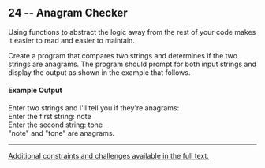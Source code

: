 ## 24 -- Anagram Checker
Using functions to abstract the logic away from the
rest of your code makes it easier to read and easier
to maintain.

Create a program that compares two strings and
determines if the two strings are anagrams. The
program should prompt for both input strings and
display the output as shown in the example that
follows.


#### Example Output
Enter two strings and I'll tell you if they're anagrams:  
Enter the first string: note  
Enter the second string: tone  
"note" and "tone" are anagrams.  

***
[Additional constraints and challenges available in the full text.](https://www.amazon.com/Exercises-Programmers-Challenges-Develop-Coding/dp/1680501224)
